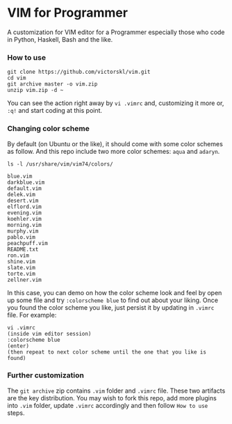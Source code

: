 # VIM for Programmer

A customization for VIM editor for a Programmer especially those who code in Python, Haskell, Bash and the like.
 
### How to use
 
```
git clone https://github.com/victorskl/vim.git 
cd vim
git archive master -o vim.zip
unzip vim.zip -d ~
```

You can see the action right away by `vi .vimrc` and, customizing it more or, `:q!` and start coding at this point. 

### Changing color scheme

By default (on Ubuntu or the like), it should come with some color schemes as follow. And this repo include two more color schemes: `aqua` and `adaryn`.

```
ls -l /usr/share/vim/vim74/colors/

blue.vim
darkblue.vim
default.vim
delek.vim
desert.vim
elflord.vim
evening.vim
koehler.vim
morning.vim
murphy.vim
pablo.vim
peachpuff.vim
README.txt
ron.vim
shine.vim
slate.vim
torte.vim
zellner.vim
```

In this case, you can demo on how the color scheme look and feel by open up some file and try `:colorscheme blue` to find out about your liking. Once you found the color scheme you like, just persist it by updating in `.vimrc` file. For example:

```
vi .vimrc
(inside vim editor session)
:colorscheme blue
(enter)
(then repeat to next color scheme until the one that you like is found)
```

### Further customization

The `git archive` zip contains `.vim` folder and `.vimrc` file. These two artifacts are the key distribution. You may wish to fork this repo, add more plugins into `.vim` folder, update `.vimrc` accordingly and then follow `How to use` steps.
